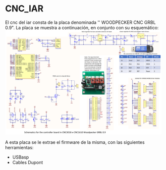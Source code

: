 # CNC_IAR

El cnc del iar consta de la placa denominada '' WOODPECKER CNC GRBL 0.9". La placa se muestra a continuación, en conjunto con su esquemático:
![placa del cnc de electrónica del iar](images/IAR_schematic_CNC.png)





A esta placa se le 
extrae el firmware de la misma, con las siguientes herramientas: 
 - USBasp 
 - Cables Dupont 



